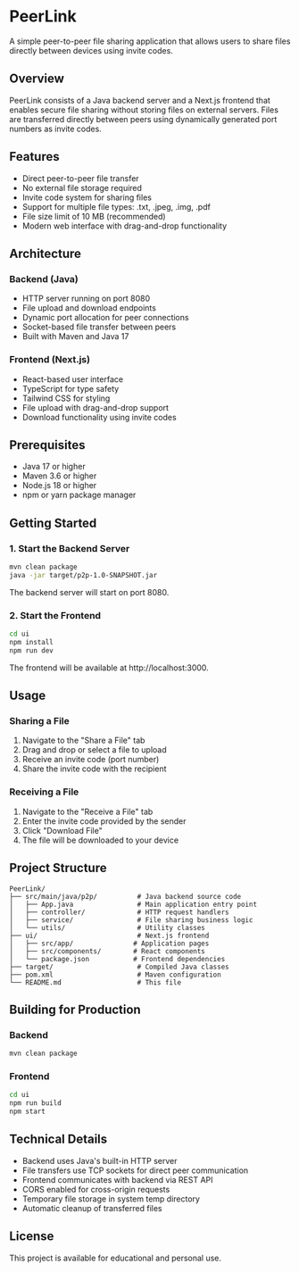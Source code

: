 # PeerLink

A simple peer-to-peer file sharing application that allows users to share files directly between devices using invite codes.

## Overview

PeerLink consists of a Java backend server and a Next.js frontend that enables secure file sharing without storing files on external servers. Files are transferred directly between peers using dynamically generated port numbers as invite codes.

## Features

- Direct peer-to-peer file transfer
- No external file storage required
- Invite code system for sharing files
- Support for multiple file types: .txt, .jpeg, .img, .pdf
- File size limit of 10 MB (recommended)
- Modern web interface with drag-and-drop functionality

## Architecture

### Backend (Java)
- HTTP server running on port 8080
- File upload and download endpoints
- Dynamic port allocation for peer connections
- Socket-based file transfer between peers
- Built with Maven and Java 17

### Frontend (Next.js)
- React-based user interface
- TypeScript for type safety
- Tailwind CSS for styling
- File upload with drag-and-drop support
- Download functionality using invite codes

## Prerequisites

- Java 17 or higher
- Maven 3.6 or higher
- Node.js 18 or higher
- npm or yarn package manager

## Getting Started

### 1. Start the Backend Server

```bash
mvn clean package
java -jar target/p2p-1.0-SNAPSHOT.jar
```

The backend server will start on port 8080.

### 2. Start the Frontend

```bash
cd ui
npm install
npm run dev
```

The frontend will be available at http://localhost:3000.

## Usage

### Sharing a File
1. Navigate to the "Share a File" tab
2. Drag and drop or select a file to upload
3. Receive an invite code (port number)
4. Share the invite code with the recipient

### Receiving a File
1. Navigate to the "Receive a File" tab
2. Enter the invite code provided by the sender
3. Click "Download File"
4. The file will be downloaded to your device

## Project Structure

```
PeerLink/
├── src/main/java/p2p/          # Java backend source code
│   ├── App.java                # Main application entry point
│   ├── controller/             # HTTP request handlers
│   ├── service/                # File sharing business logic
│   └── utils/                  # Utility classes
├── ui/                         # Next.js frontend
│   ├── src/app/               # Application pages
│   ├── src/components/        # React components
│   └── package.json           # Frontend dependencies
├── target/                     # Compiled Java classes
├── pom.xml                     # Maven configuration
└── README.md                   # This file
```

## Building for Production

### Backend
```bash
mvn clean package
```

### Frontend
```bash
cd ui
npm run build
npm start
```

## Technical Details

- Backend uses Java's built-in HTTP server
- File transfers use TCP sockets for direct peer communication
- Frontend communicates with backend via REST API
- CORS enabled for cross-origin requests
- Temporary file storage in system temp directory
- Automatic cleanup of transferred files

## License

This project is available for educational and personal use.